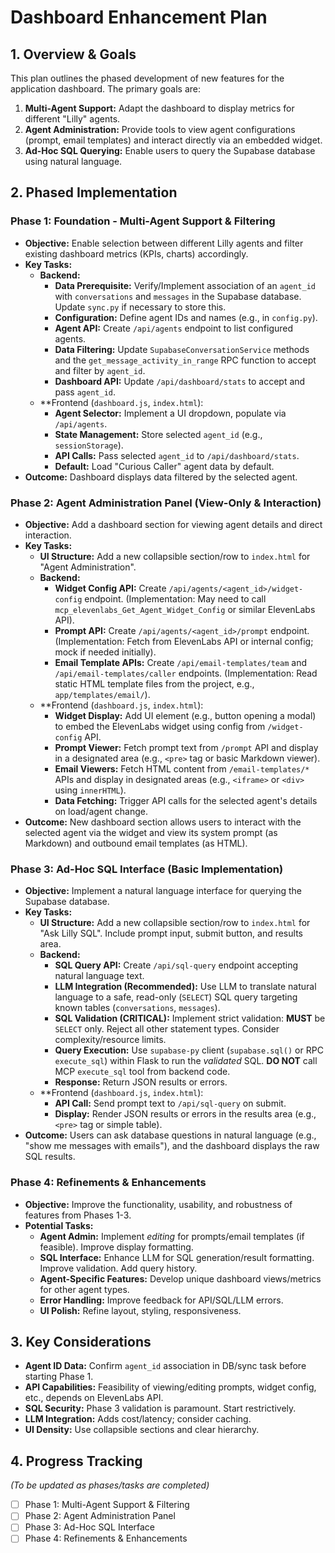 # Dashboard Enhancement Plan

## 1. Overview & Goals

This plan outlines the phased development of new features for the application dashboard. The primary goals are:

1.  **Multi-Agent Support:** Adapt the dashboard to display metrics for different "Lilly" agents.
2.  **Agent Administration:** Provide tools to view agent configurations (prompt, email templates) and interact directly via an embedded widget.
3.  **Ad-Hoc SQL Querying:** Enable users to query the Supabase database using natural language.

## 2. Phased Implementation

### Phase 1: Foundation - Multi-Agent Support & Filtering

*   **Objective:** Enable selection between different Lilly agents and filter existing dashboard metrics (KPIs, charts) accordingly.
*   **Key Tasks:**
    *   **Backend:**
        *   **Data Prerequisite:** Verify/Implement association of an `agent_id` with `conversations` and `messages` in the Supabase database. Update `sync.py` if necessary to store this.
        *   **Configuration:** Define agent IDs and names (e.g., in `config.py`).
        *   **Agent API:** Create `/api/agents` endpoint to list configured agents.
        *   **Data Filtering:** Update `SupabaseConversationService` methods and the `get_message_activity_in_range` RPC function to accept and filter by `agent_id`.
        *   **Dashboard API:** Update `/api/dashboard/stats` to accept and pass `agent_id`.
    *   **Frontend (`dashboard.js`, `index.html`):
        *   **Agent Selector:** Implement a UI dropdown, populate via `/api/agents`.
        *   **State Management:** Store selected `agent_id` (e.g., `sessionStorage`).
        *   **API Calls:** Pass selected `agent_id` to `/api/dashboard/stats`.
        *   **Default:** Load "Curious Caller" agent data by default.
*   **Outcome:** Dashboard displays data filtered by the selected agent.

### Phase 2: Agent Administration Panel (View-Only & Interaction)

*   **Objective:** Add a dashboard section for viewing agent details and direct interaction.
*   **Key Tasks:**
    *   **UI Structure:** Add a new collapsible section/row to `index.html` for "Agent Administration".
    *   **Backend:**
        *   **Widget Config API:** Create `/api/agents/<agent_id>/widget-config` endpoint. (Implementation: May need to call `mcp_elevenlabs_Get_Agent_Widget_Config` or similar ElevenLabs API).
        *   **Prompt API:** Create `/api/agents/<agent_id>/prompt` endpoint. (Implementation: Fetch from ElevenLabs API or internal config; mock if needed initially).
        *   **Email Template APIs:** Create `/api/email-templates/team` and `/api/email-templates/caller` endpoints. (Implementation: Read static HTML template files from the project, e.g., `app/templates/email/`).
    *   **Frontend (`dashboard.js`, `index.html`):
        *   **Widget Display:** Add UI element (e.g., button opening a modal) to embed the ElevenLabs widget using config from `/widget-config` API.
        *   **Prompt Viewer:** Fetch prompt text from `/prompt` API and display in a designated area (e.g., `<pre>` tag or basic Markdown viewer).
        *   **Email Viewers:** Fetch HTML content from `/email-templates/*` APIs and display in designated areas (e.g., `<iframe>` or `<div>` using `innerHTML`).
        *   **Data Fetching:** Trigger API calls for the selected agent's details on load/agent change.
*   **Outcome:** New dashboard section allows users to interact with the selected agent via the widget and view its system prompt (as Markdown) and outbound email templates (as HTML).

### Phase 3: Ad-Hoc SQL Interface (Basic Implementation)

*   **Objective:** Implement a natural language interface for querying the Supabase database.
*   **Key Tasks:**
    *   **UI Structure:** Add a new collapsible section/row to `index.html` for "Ask Lilly SQL". Include prompt input, submit button, and results area.
    *   **Backend:**
        *   **SQL Query API:** Create `/api/sql-query` endpoint accepting natural language text.
        *   **LLM Integration (Recommended):** Use LLM to translate natural language to a safe, read-only (`SELECT`) SQL query targeting known tables (`conversations`, `messages`).
        *   **SQL Validation (CRITICAL):** Implement strict validation: **MUST** be `SELECT` only. Reject all other statement types. Consider complexity/resource limits.
        *   **Query Execution:** Use `supabase-py` client (`supabase.sql()` or RPC `execute_sql`) within Flask to run the *validated* SQL. **DO NOT** call MCP `execute_sql` tool from backend code.
        *   **Response:** Return JSON results or errors.
    *   **Frontend (`dashboard.js`, `index.html`):
        *   **API Call:** Send prompt text to `/api/sql-query` on submit.
        *   **Display:** Render JSON results or errors in the results area (e.g., `<pre>` tag or simple table).
*   **Outcome:** Users can ask database questions in natural language (e.g., "show me messages with emails"), and the dashboard displays the raw SQL results.

### Phase 4: Refinements & Enhancements

*   **Objective:** Improve the functionality, usability, and robustness of features from Phases 1-3.
*   **Potential Tasks:**
    *   **Agent Admin:** Implement *editing* for prompts/email templates (if feasible). Improve display formatting.
    *   **SQL Interface:** Enhance LLM for SQL generation/result formatting. Improve validation. Add query history.
    *   **Agent-Specific Features:** Develop unique dashboard views/metrics for other agent types.
    *   **Error Handling:** Improve feedback for API/SQL/LLM errors.
    *   **UI Polish:** Refine layout, styling, responsiveness.

## 3. Key Considerations

*   **Agent ID Data:** Confirm `agent_id` association in DB/sync task before starting Phase 1.
*   **API Capabilities:** Feasibility of viewing/editing prompts, widget config, etc., depends on ElevenLabs API.
*   **SQL Security:** Phase 3 validation is paramount. Start restrictively.
*   **LLM Integration:** Adds cost/latency; consider caching.
*   **UI Density:** Use collapsible sections and clear hierarchy.

## 4. Progress Tracking

*(To be updated as phases/tasks are completed)*

*   [ ] Phase 1: Multi-Agent Support & Filtering
*   [ ] Phase 2: Agent Administration Panel
*   [ ] Phase 3: Ad-Hoc SQL Interface
*   [ ] Phase 4: Refinements & Enhancements 